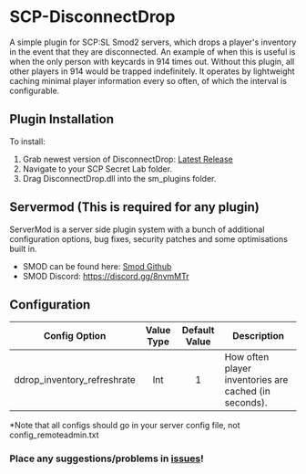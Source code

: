 # SCP-DisconnectDrop
A simple plugin for SCP:SL Smod2 servers, which drops a player's inventory in the event that they are disconnected. An example of when this is useful is when the only person with keycards in 914 times out. Without this plugin, all other players in 914 would be trapped indefinitely. It operates by lightweight caching minimal player information every so often, of which the interval is configurable.

## Plugin Installation
To install:
1. Grab newest version of DisconnectDrop: [Latest Release](https://github.com/NeonWizard/SCP-DisconnectDrop/releases/latest)
2. Navigate to your SCP Secret Lab folder.
3. Drag DisconnectDrop.dll into the sm_plugins folder.

## Servermod (This is required for any plugin)
ServerMod is a server side plugin system with a bunch of additional configuration options, bug fixes, security patches and some optimisations built in.
 * SMOD can be found here: [Smod Github](https://github.com/Grover-c13/Smod2)
 * SMOD Discord: https://discord.gg/8nvmMTr
 
## Configuration
Config Option | Value Type | Default Value | Description
--- | :---: | :---: | ---
ddrop_inventory_refreshrate | Int | 1 | How often player inventories are cached (in seconds).

*Note that all configs should go in your server config file, not config_remoteadmin.txt

### Place any suggestions/problems in [issues](https://github.com/NeonWizard/SCP-DisconnectDrop/issues)!
